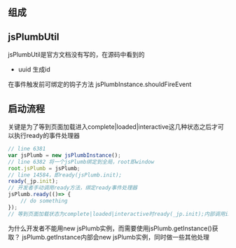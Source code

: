 ## 组成

## jsPlumbUtil
jsPlumbUtil是官方文档没有写的，在源码中看到的

- uuid 生成id 

在事件触发前可绑定的钩子方法 jsPlumbInstance.shouldFireEvent

## 启动流程
关键是为了等到页面加载进入complete|loaded|interactive这几种状态之后才可以执行ready的事件处理器
```js
// line 6381
var jsPlumb = new jsPlumbInstance();
// line 6382 将一个jsPlumb绑定到全局，root即window
root.jsPlumb = jsPlumb;
// line 14584，即ready(jsPlumb.init);
ready(_jp.init);
// 开发者手动调用ready方法，绑定ready事件处理器
jsPlumb.ready(()=> {
    // do something
});
// 等到页面加载状态为complete|loaded|interactive时ready(_jp.init);内部调用init，取出ready事件处理器执行
```

为什么开发者不能用new jsPlumb实例，而需要使用jsPlumb.getInstance()获取？
jsPlumb.getInstance内部会new jsPlumb实例，同时做一些其他处理

